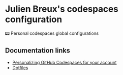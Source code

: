 # Julien Breux's codespaces configuration

📟 Personal codespaces global configurations

## Documentation links

- [Personalizing GitHub Codespaces for your account](https://docs.github.com/en/codespaces/setting-your-user-preferences/personalizing-github-codespaces-for-your-account)
- [Dotfiles](https://docs.github.com/en/codespaces/setting-your-user-preferences/personalizing-github-codespaces-for-your-account#dotfiles)

